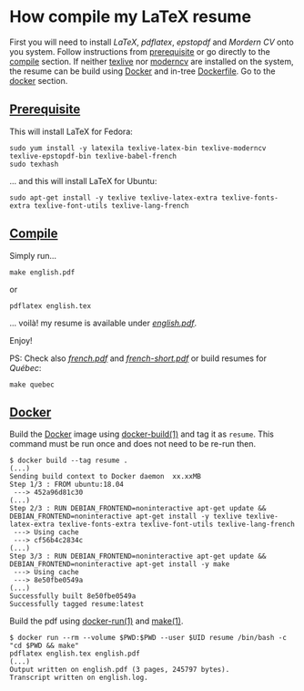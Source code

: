 # How compile my LaTeX resume
First you will need to install *LaTeX*, *pdflatex*, *epstopdf* and *Mordern CV* onto you system. Follow instructions from [prerequisite](#prerequisite) or go directly to the [compile](#compile) section.
If neither [texlive] nor [moderncv] are installed on the system, the resume can be build using [Docker] and in-tree [Dockerfile]. Go to the [docker](#docker) section.
## [Prerequisite](#=prerequisite)
This will install LaTeX for Fedora:
```
sudo yum install -y latexila texlive-latex-bin texlive-moderncv texlive-epstopdf-bin texlive-babel-french
sudo texhash
```
... and this will install LaTeX for Ubuntu:
```
sudo apt-get install -y texlive texlive-latex-extra texlive-fonts-extra texlive-font-utils texlive-lang-french
```
## [Compile](#=compile)
Simply run...
```
make english.pdf
```
or
```
pdflatex english.tex
```
... voilà! my resume is available under *[english.pdf](pdf/english.pdf)*.

Enjoy!

PS: Check also *[french.pdf](pdf/french.pdf)* and *[french-short.pdf](pdf/french-short.pdf)* or build resumes for *Québec*:
```
make quebec
```
## [Docker](#=docker)
Build the [Docker] image using [docker-build(1)] and tag it as `resume`.
This command must be run once and does not need to be re-run then.

	$ docker build --tag resume .
	(...)
	Sending build context to Docker daemon  xx.xxMB
	Step 1/3 : FROM ubuntu:18.04
	 ---> 452a96d81c30
	(...)
	Step 2/3 : RUN DEBIAN_FRONTEND=noninteractive apt-get update &&     DEBIAN_FRONTEND=noninteractive apt-get install -y texlive texlive-latex-extra texlive-fonts-extra texlive-font-utils texlive-lang-french
	 ---> Using cache
	 ---> cf56b4c2834c
	(...)
	Step 3/3 : RUN DEBIAN_FRONTEND=noninteractive apt-get update &&     DEBIAN_FRONTEND=noninteractive apt-get install -y make
	 ---> Using cache
	 ---> 8e50fbe0549a
	(...)
	Successfully built 8e50fbe0549a
	Successfully tagged resume:latest

Build the pdf using [docker-run(1)] and [make(1)].

	$ docker run --rm --volume $PWD:$PWD --user $UID resume /bin/bash -c "cd $PWD && make"
	pdflatex english.tex english.pdf
	(...)
	Output written on english.pdf (3 pages, 245797 bytes).
	Transcript written on english.log.

[Docker]: https://www.docker.com/
[Dockerfile]: https://docs.docker.com/engine/reference/builder/
[docker-build(1)]: https://docs.docker.com/engine/reference/commandline/build/
[docker-run(1)]: https://docs.docker.com/engine/reference/run/
[make(1)]: https://www.gnu.org/software/make/manual/make.html
[moderncv]: https://ctan.org/pkg/moderncv
[texlive]: https://ctan.org/pkg/texlive
